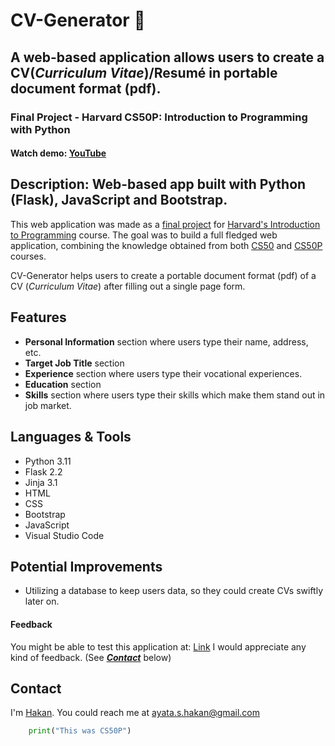 # CV-Generator 📜
## A web-based application allows users to create a CV(*Curriculum Vitae*)/Resumé in portable document format (pdf).
### Final Project - Harvard CS50P: Introduction to Programming with Python
#### Watch demo: [YouTube](https://youtu.be)

## Description: Web-based app built with Python (Flask), JavaScript and Bootstrap.

This web application was made as a [final project](https://cs50.harvard.edu/python/2022/project/) for [Harvard's Introduction to Programming](https://www.edx.org/course/cs50s-introduction-to-programming-with-python) course. The goal was to build a full fledged web application, combining the knowledge obtained from both [CS50](https://www.edx.org/course/introduction-computer-science-harvardx-cs50x) and [CS50P](https://www.edx.org/course/cs50s-introduction-to-programming-with-python) courses.

CV-Generator helps users to create a portable document format (pdf) of a CV (*Curriculum Vitae*) after filling out a single page form.

## Features
- **Personal Information** section where users type their name, address, etc.
- **Target Job Title** section
- **Experience** section where users type their vocational experiences.
- **Education** section
- **Skills** section where users type their skills which make them stand out in job market.

## Languages & Tools

- Python 3.11
- Flask 2.2
- Jinja 3.1
- HTML
- CSS
- Bootstrap
- JavaScript
- Visual Studio Code

## Potential Improvements
- Utilizing a database to keep users data, so they could create CVs swiftly later on.


#### Feedback
You might be able to test this application at: [Link](www.heroku.com)
I would appreciate any kind of feedback. (See [***Contact***](https://github.com/hakanayata/cv-generator#contact) below)

## Contact
I'm [Hakan](https://hakanayata.com). You could reach me at ayata.s.hakan@gmail.com


```python
    print("This was CS50P")
```




